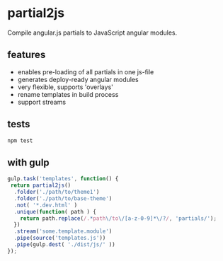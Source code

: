 # partial2js

Compile angular.js partials to JavaScript angular modules. 

## features

* enables pre-loading of all partials in one js-file
* generates deploy-ready angular modules
* very flexible, supports 'overlays'
* rename templates in build process
* support streams

## tests

```js
npm test
```

## with gulp

```js
gulp.task('templates', function() {
 return partial2js()
  .folder('./path/to/theme1')
  .folder('./path/to/base-theme')
  .not( '*.dev.html' )
  .unique(function( path ) {
    return path.replace(/.*path\/to\/[a-z-0-9]*\/?/, 'partials/');
  })
  .stream('some.template.module')
  .pipe(source('templates.js'))
  .pipe(gulp.dest( './dist/js/' ))
});
```

